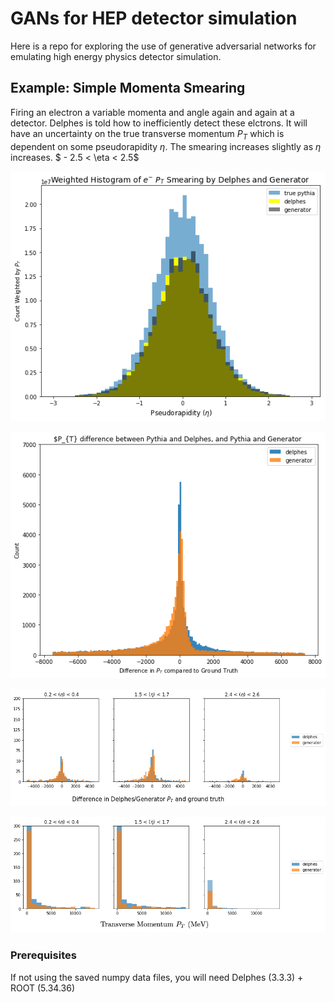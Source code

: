 # GANs for HEP detector simulation

Here is a repo for exploring the use of generative adversarial networks for emulating high energy physics detector simulation.

## Example: Simple Momenta Smearing

Firing an electron a variable momenta and angle again and again at a detector. Delphes is told how to inefficiently detect these elctrons. It will have an uncertainty on the true transverse momentum $P_{T}$ which is dependent on some pseudorapidity $\eta$. The smearing increases slightly as $\eta$ increases. $ - 2.5 < \eta < 2.5$

![text](ForViewing/plots/eGunPTSmearingBest/Eta_EGunPTSmearingWCPercetronGAN_ReLU_2Layers_256hiddenPerLayer_512BatchSize_10100Epoch_60LambPenalty_10ExtraD.png "Title")

![text](ForViewing/plots/eGunPTSmearingBest/PTDiff_EGunPTSmearingWCPercetronGAN_ReLU_2Layers_256hiddenPerLayer_512BatchSize_Epoch5701_60LambPenalty_10ExtraD.png "Title")

![text](ForViewing/plots/eGunPTSmearingBest/Eta_RangePTDiff500EventsGenDelphes_iter5701.png "Title")


![text](ForViewing/plots/eGunPTSmearingBest/Eta_RangePTDistribution500EventsGenDelphes_iter5701_labelFixed.png "Title")

### Prerequisites

If not using the saved numpy data files, you will need Delphes (3.3.3) + ROOT (5.34.36)

